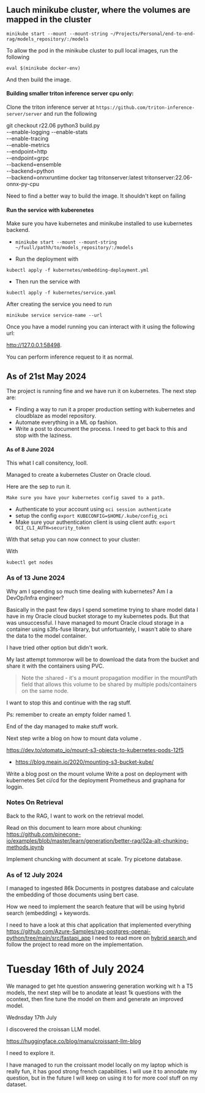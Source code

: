 

## Lauch minikube cluster, where the volumes are mapped in the cluster

`minikube start --mount --mount-string ~/Projects/Personal/end-to-end-rag/models_repository/:/models`


To allow the pod in the minikube cluster to pull local images, run the following

`eval $(minikube docker-env)  `


And then build the image.


#### Building smaller triton inference server cpu only:

Clone the triton inference server at `https://github.com/triton-inference-server/server` and run the following

git checkout r22.06
python3 build.py  \
    --enable-logging --enable-stats\
    --enable-tracing \
    --enable-metrics \
    --endpoint=http \
    --endpoint=grpc \
    --backend=ensemble \
    --backend=python \
    --backend=onnxruntime
docker tag tritonserver:latest tritonserver:22.06-onnx-py-cpu



Need to find a better way to build the image. It shouldn't kept on failing

#### Run the service with kuberenetes


Make sure you have kubernetes and minikube installed to use kubernetes backend.

- ` minikube start --mount --mount-string ~/fuull/pathh/to/models_repository/:/models `

- Run the deployment with 

`kubectl apply -f kubernetes/embedding-deployment.yml`

- Then run the service with 

`kubectl apply -f kubernetes/service.yaml`


After creating the service you need to run 

` minikube service service-name --url  `


Once you have a model running you can interact with it using the following url:

http://127.0.0.1:58498.

You can perform inference request to it as normal.


## As of 21st May 2024

The project is running fine and we have run it on kubernetes.
The next step are:

- Finding a way to run it a proper production setting with kubernetes and cloudblaze as model repository.
- Automate everything in a ML op fashion.
- Write a post to document the process.
I need to get back to this and stop with the laziness.



#### As of 8 June 2024

This what I call consitency, looll.


Managed to create a kubernetes Cluster on Oracle cloud.

Here are the sep to run it.


`Make sure you have your kubernetes config saved to a path.`

- Authenticate to your account using `oci session authenticate`
- setup the config `export KUBECONFIG=$HOME/.kube/config_oci`
- Make sure your authentication client is using client auth: `export OCI_CLI_AUTH=security_token`

With that setup you can now connect to your cluster:

With 

`kubectl get nodes`


### As of 13 June 2024

Why am I spending so much time dealing with kubernetes? Am I a DevOp/Infra engineer?

Basically in the past few days I spend sometime trying to share model data I have in my Oracle cloud bucket storage to my kubernetes pods. But that was unsuccessful.
I have managed to mount Oracle cloud storage in a container using s3fs-fuse library, but unfortuantely, I wasn't able to share the data to the model container.

I have tried other option but didn't work.

My last attempt tommorow will be to download the data from the bucket and share it with the containers using PVC.

> Note the :shared - it's a mount propagation modifier in the mountPath field that allows this volume to be shared by multiple pods/containers on the same node.

I want to stop this and continue with the rag stuff.


Ps: remember to create an empty folder named 1.


End of the day managed to make stuff work.

Next step write a blog on how to mount data volume .


https://dev.to/otomato_io/mount-s3-objects-to-kubernetes-pods-12f5

- https://blog.meain.io/2020/mounting-s3-bucket-kube/

Write a blog post on the mount volume
Write a post on deployment with kubernetes
Set ci/cd for the deployment
Prometheus and graphana for loggin.


### Notes On Retrieval

Back to the RAG, I want to work on the retrieval model.

Read on this document to learn more about chunking: https://github.com/pinecone-io/examples/blob/master/learn/generation/better-rag/02a-alt-chunking-methods.ipynb

Implement chuncking with document at scale. Try picetone database.


### As of 12 July 2024

I managed to ingested 86k Documents in postgres database and calculate the embedding of those documents using bert case.

How we need to implement the search feature that will be using hybrid search (embedding) + keywords.

I need to have a look at this chat application that implemented everything https://github.com/Azure-Samples/rag-postgres-openai-python/tree/main/src/fastapi_app
I need to read more on [hybrid search ](https://techcommunity.microsoft.com/t5/ai-azure-ai-services-blog/azure-ai-search-outperforming-vector-search-with-hybrid/ba-p/3929167) and follow the project to read more on the implementation.


# Tuesday 16th of July 2024

We managed to get hte question answering generation working wit h a T5 models, the next step will be to anodate at least 1k questions with the ocontext, then fine tune the model on them and generate an improved model.


Wednsday 17th July

I discovered the croissan LLM model. 

https://huggingface.co/blog/manu/croissant-llm-blog

I need to explore it.


I have managed to run the croissant model locally on my laptop which is really fun, it has good strong french capabilities. I will use it to annodate my question, but in the future I will keep on using it to for more cool stuff on my dataset.
